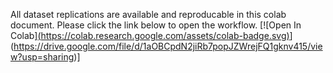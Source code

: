 All dataset replications are available and reproducable in this colab document. Please click the link below to open the workflow.
[![Open In Colab][(https://colab.research.google.com/assets/colab-badge.svg)](https://colab.research.google.com/gist/adtisch/d328b69bb93a83195708813eab1b274f/datasetreplications.ipynb)](https://drive.google.com/file/d/1aOBCpdN2jiRb7popJZWrejFQ1gknv415/view?usp=sharing)]
